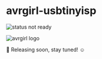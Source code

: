 # avrgirl-usbtinyisp

![status not ready](https://img.shields.io/badge/status-not%20ready-red.svg)

![avrgirl logo](http://i.imgur.com/hFXbPIe.png)

👯 Releasing soon, stay tuned! ☺️